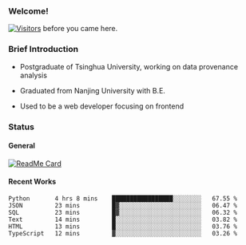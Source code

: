 ### Welcome!

[![Visitors](https://visitor-badge.laobi.icu/badge?page_id=HermitSun.HermitSun)]() before you came here.

### Brief Introduction

- Postgraduate of Tsinghua University, working on data provenance analysis

- Graduated from Nanjing University with B.E.

- Used to be a web developer focusing on frontend

### Status

#### General

[![ReadMe Card](https://github-readme-stats.hermitsun.vercel.app/api?username=HermitSun&count_private=true&show_icons=true)]()

#### Recent Works

<!--START_SECTION:waka-->

```text
Python       4 hrs 8 mins    █████████████████░░░░░░░░   67.55 %
JSON         23 mins         █▓░░░░░░░░░░░░░░░░░░░░░░░   06.47 %
SQL          23 mins         █▓░░░░░░░░░░░░░░░░░░░░░░░   06.32 %
Text         14 mins         █░░░░░░░░░░░░░░░░░░░░░░░░   03.82 %
HTML         13 mins         █░░░░░░░░░░░░░░░░░░░░░░░░   03.76 %
TypeScript   12 mins         ▓░░░░░░░░░░░░░░░░░░░░░░░░   03.26 %
```

<!--END_SECTION:waka-->
